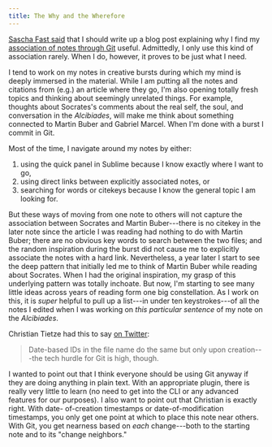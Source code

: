 ```yaml
---
title: The Why and the Wherefore
---
```



[Sascha Fast said](https://twitter.com/SaschaFast/status/644437872737693696)
that I should write up a blog post explaining why I find my
[association of notes through Git](http://dansheffler.com/blog/2015-09-10-git-for-zettelkasten/)
useful.  Admittedly, I only use this kind of association rarely.
When I do, however, it proves to be just what I need.

I tend to work on my notes in creative bursts during which my mind
is deeply immersed in the material.  While I am putting all the
notes and citations from (e.g.) an article where they go, I'm also
opening totally fresh topics and thinking about seemingly unrelated
things.  For example, thoughts about Socrates's comments about the
real self, the soul, and conversation in the *Alcibiades*, will
make me think about something connected to Martin Buber and Gabriel
Marcel.  When I'm done with a burst I commit in Git.

Most of the time, I navigate around my notes by either:

1. using the quick panel in Sublime because I know exactly where I
   want to go,
2. using direct links between explicitly associated notes, or
3. searching for words or citekeys because I know the general topic
   I am looking for.

But these ways of moving from one note to others will not capture
the association between Socrates and Martin Buber---there is no
citekey in the later note since the article I was reading had
nothing to do with Martin Buber; there are no obvious key words to
search between the two files; and the random inspiration during the
burst did not cause me to explicitly associate the notes with a
hard link.  Nevertheless, a year later I start to see the deep
pattern that initially led me to think of Martin Buber while
reading about Socrates.  When I had the original inspiration, my
grasp of this underlying pattern was totally inchoate.  But now,
I'm starting to see many little ideas across years of reading form
one big constellation.  As I work on this, it is *super* helpful to
pull up a list---in under ten keystrokes---of all the notes I
edited when I was working on *this particular sentence* of my note
on the *Alcibiades*.

Christian Tietze had this to say [on Twitter](https://twitter.com/ctietze/status/643868436800667648):

> Date-based IDs in the file name do the same but only upon
> creation---the tech hurdle for Git is high, though.

I wanted to point out that I think everyone should be using Git
anyway if they are doing anything in plain text.  With an
appropriate plugin, there is really very little to learn (no need
to get into the CLI or any advanced features for our purposes).  I
also want to point out that Christian is exactly right.  With date-
of-creation timestamps or date-of-modification timestamps, you only
get one point at which to place this note near others.  With Git,
you get nearness based on *each* change---both to the starting note
and to its "change neighbors."